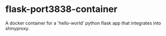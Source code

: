 # flask-port3838-container
A docker container for a 'hello-world' python flask app that integrates into shinyproxy.
